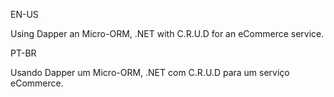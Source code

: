 EN-US

Using Dapper an Micro-ORM, .NET with C.R.U.D for an eCommerce service.

PT-BR

Usando Dapper um Micro-ORM, .NET com C.R.U.D para um serviço eCommerce.
